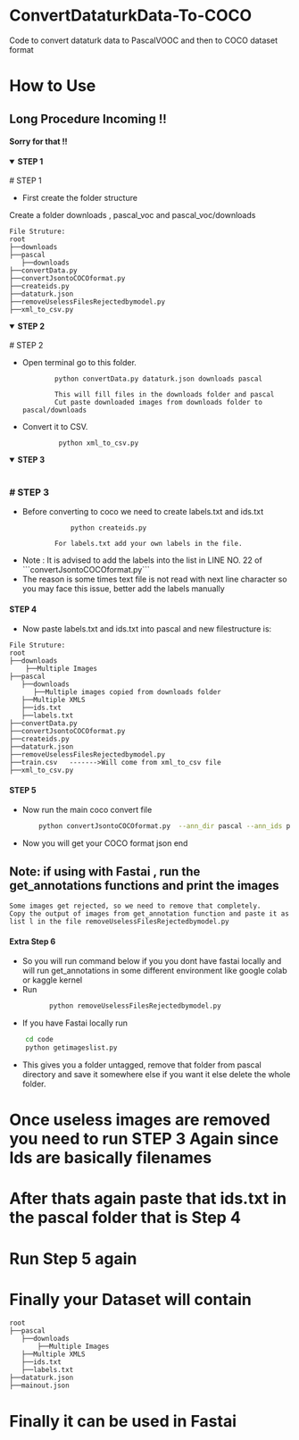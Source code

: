 # ConvertDataturkData-To-COCO
Code to convert dataturk data to PascalVOOC and then to COCO dataset format


# How to Use

## Long Procedure Incoming !!
#### Sorry for that !!

<details open>
    <summary><b>STEP 1</b></summary>
    <br>
    # STEP 1
    <br>
    <ul><li> First create the folder structure</li></ul>
    Create a folder downloads , pascal_voc and pascal_voc/downloads
    
    File Struture:
    root
    ├──downloads
    ├──pascal
       ├──downloads
    ├──convertData.py
    ├──convertJsontoCOCOformat.py
    ├──createids.py
    ├──dataturk.json
    ├──removeUselessFilesRejectedbymodel.py
    ├──xml_to_csv.py
    
</details>
<details open>
    <summary><b>STEP 2</b></summary>
    <br>
    # STEP 2
    <ul>
        <li>Open terminal go to this folder.</li>
               
            python convertData.py dataturk.json downloads pascal
            
            This will fill files in the downloads folder and pascal
            Cut paste downloaded images from downloads folder to pascal/downloads
            
   <li>Convert it to CSV.</li>
   
             python xml_to_csv.py
        
   </ul>
</details>


<details open>
    <summary><b>STEP 3</b></summary>
    <br>
    <h3><b># STEP 3</b></h3>
    <ul>
        <li>Before converting to coco we need to create labels.txt and ids.txt</li>
               
        
                python createids.py
  
            For labels.txt add your own labels in the file.
            
   <li>Note : It is advised to add the labels into the list  in LINE NO. 22 of  ```convertJsontoCOCOformat.py```</li>
   
   <li>The reason is some times text file is not read with next line character so you may face this issue, better add the labels manually</li>
        
   </ul>
</details>
   

#### STEP 4

- Now paste labels.txt and ids.txt into pascal and new filestructure is:

```
File Struture:
root
├──downloads
    ├──Multiple Images
├──pascal
   ├──downloads
      ├──Multiple images copied from downloads folder
   ├──Multiple XMLS
   ├──ids.txt
   ├──labels.txt
├──convertData.py
├──convertJsontoCOCOformat.py
├──createids.py
├──dataturk.json
├──removeUselessFilesRejectedbymodel.py
├──train.csv   ------->Will come from xml_to_csv file
├──xml_to_csv.py
```

#### STEP 5

- Now run the main coco convert file

  ```bash
      python convertJsontoCOCOformat.py  --ann_dir pascal --ann_ids pascal/ids.txt --labels pascal/labels.txt --output  mainout.json
  ```
  
 - Now you will get your COCO format json end
 
 
 ## Note: if using with Fastai , run the get_annotations functions and print the images
    Some images get rejected, so we need to remove that completely.
    Copy the output of images from get_annotation function and paste it as list l in the file removeUselessFilesRejectedbymodel.py
#### Extra Step 6

- So you will run command below if you you dont have fastai locally and will run get_annotations in some different environment like google colab or kaggle kernel
- Run 
```bash
          python removeUselessFilesRejectedbymodel.py
``` 
- If you have Fastai locally run
```bash
    cd code
    python getimageslist.py
 ```
- This gives you a folder untagged, remove that folder from pascal directory and save it somewhere else if you want it else delete the whole folder.


# Once useless images are removed you need to run STEP 3 Again since Ids are basically filenames
# After thats again paste that ids.txt in the pascal folder that is Step 4
# Run Step 5 again


# Finally your Dataset will contain
```
root    
├──pascal
   ├──downloads
       ├──Multiple Images
   ├──Multiple XMLS
   ├──ids.txt
   ├──labels.txt
├──dataturk.json
├──mainout.json
```

# Finally it can be used in Fastai
